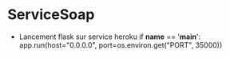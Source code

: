 # ServiceSoap




- Lancement flask sur service heroku
if __name__ == '__main__':
    app.run(host="0.0.0.0", port=os.environ.get("PORT", 35000))